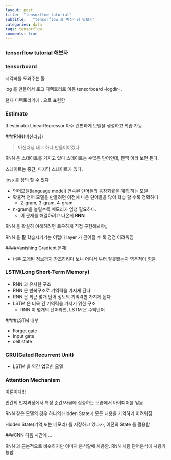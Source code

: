 ```yaml
---
layout: post
title:  "tensorflow tutorial"
subtitle:   "tensorflow 로 머신러닝 맛보기"
categories: data
tags: tensorflow
comments: true
---
```


### tensorflow tutorial 해보자


### tensorboard
시각화를 도와주는 툴

log 를 만들어서
로그 디렉토리로 이동
tensorboard -logdir=.

현재 디렉토리기에 . 으로 표현함

### Estimato
tf.estimator.LinearRegressor
아주 간편하게 모델을 생성하고 학습 가능


###RNN(머신러닝)

>머신러닝 태그 하나 만들어야겠다

RNN 은 스테이트를 가지고 있다
스테이트는 수많은 단어인데, 문맥 이라 보면 된다.

스테이트는 중간, 마지막 스테이트가 있다.

loss 를 정의 할 수 있다

* 언어모델(language model) 연속된 단어들의 등장화률을 예측 하는 모델
* 확률적 언어 모델을 만들려먼 이전에 나온 단어들을 많이 학습 할 수록 정확하다
	* 2-gram, 3-gram, 4-gram
* n-gram을 늘릴수록 메모리가 엄청 필요하다.
	* 이 문제를 해결하려고 나온게 **RNN**

RNN 을 확실히 이해하려면 로우하게 직접 구현해봐야;;

RNN 을 **잘** 학습시키기는 어렵다
layer 가 깊어질 수 록 점점 어려워짐

####Vanishing Gradient 문제
* 너무 오래된 정보까지 참조하려다 보니 어디서 부터 잘못됐는지 역추적이 힘듬


### LSTM(Long Short-Term Memory)

* RNN 과 유사한 구조
* RNN 은 반복구조로 기억력을 가지게 된다
* RNN 은 최근 몇개 단어 정도의 기억력만 가지게 된다
* LSTM 은 더욱 긴 기억력을 가지기 위한 구조
	* RNN 이 몇개의 단어라면, LSTM 은 수백단어

####LSTM 내부
* Forget gate
* Input gate
* cell state


### GRU(Gated Recurrent Unit)
* LSTM 을 약간 업글한 모델

### Attention Mechanism
이론이다!!!

인간의 인지과정에서 특정 순간/사물에 집중하는 모습에서 아이디어를 얻음

RNN 같은 모델의 경우 하나의 Hidden State에 모든 내용을 기억하기 어려워짐

Hidden State(기억,또는 메모리) 를 저장하고 있다가, 이전의 State 를 활용함



###CNN
다음 시간에 ...

RNN 과 근본적으로 비슷하지만 이미지 분석할때 사용함. RNN 처럼 단어분석에 사용가능함
